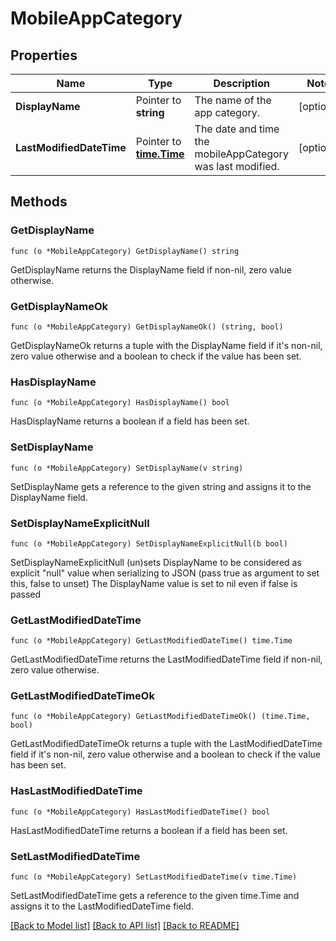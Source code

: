 # MobileAppCategory

## Properties

Name | Type | Description | Notes
------------ | ------------- | ------------- | -------------
**DisplayName** | Pointer to **string** | The name of the app category. | [optional] 
**LastModifiedDateTime** | Pointer to [**time.Time**](time.Time.md) | The date and time the mobileAppCategory was last modified. | [optional] 

## Methods

### GetDisplayName

`func (o *MobileAppCategory) GetDisplayName() string`

GetDisplayName returns the DisplayName field if non-nil, zero value otherwise.

### GetDisplayNameOk

`func (o *MobileAppCategory) GetDisplayNameOk() (string, bool)`

GetDisplayNameOk returns a tuple with the DisplayName field if it's non-nil, zero value otherwise
and a boolean to check if the value has been set.

### HasDisplayName

`func (o *MobileAppCategory) HasDisplayName() bool`

HasDisplayName returns a boolean if a field has been set.

### SetDisplayName

`func (o *MobileAppCategory) SetDisplayName(v string)`

SetDisplayName gets a reference to the given string and assigns it to the DisplayName field.

### SetDisplayNameExplicitNull

`func (o *MobileAppCategory) SetDisplayNameExplicitNull(b bool)`

SetDisplayNameExplicitNull (un)sets DisplayName to be considered as explicit "null" value
when serializing to JSON (pass true as argument to set this, false to unset)
The DisplayName value is set to nil even if false is passed
### GetLastModifiedDateTime

`func (o *MobileAppCategory) GetLastModifiedDateTime() time.Time`

GetLastModifiedDateTime returns the LastModifiedDateTime field if non-nil, zero value otherwise.

### GetLastModifiedDateTimeOk

`func (o *MobileAppCategory) GetLastModifiedDateTimeOk() (time.Time, bool)`

GetLastModifiedDateTimeOk returns a tuple with the LastModifiedDateTime field if it's non-nil, zero value otherwise
and a boolean to check if the value has been set.

### HasLastModifiedDateTime

`func (o *MobileAppCategory) HasLastModifiedDateTime() bool`

HasLastModifiedDateTime returns a boolean if a field has been set.

### SetLastModifiedDateTime

`func (o *MobileAppCategory) SetLastModifiedDateTime(v time.Time)`

SetLastModifiedDateTime gets a reference to the given time.Time and assigns it to the LastModifiedDateTime field.


[[Back to Model list]](../README.md#documentation-for-models) [[Back to API list]](../README.md#documentation-for-api-endpoints) [[Back to README]](../README.md)


